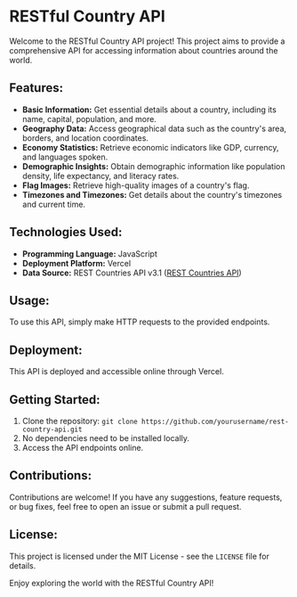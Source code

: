 # RESTful Country API

Welcome to the RESTful Country API project! This project aims to provide a comprehensive API for accessing information about countries around the world.

## Features:
- **Basic Information:** Get essential details about a country, including its name, capital, population, and more.
- **Geography Data:** Access geographical data such as the country's area, borders, and location coordinates.
- **Economy Statistics:** Retrieve economic indicators like GDP, currency, and languages spoken.
- **Demographic Insights:** Obtain demographic information like population density, life expectancy, and literacy rates.
- **Flag Images:** Retrieve high-quality images of a country's flag.
- **Timezones and Timezones:** Get details about the country's timezones and current time.

## Technologies Used:
- **Programming Language:** JavaScript
- **Deployment Platform:** Vercel
- **Data Source:** REST Countries API v3.1 ([REST Countries API](https://restcountries.com/v3.1/all))

## Usage:
To use this API, simply make HTTP requests to the provided endpoints.

## Deployment:
This API is deployed and accessible online through Vercel.

## Getting Started:
1. Clone the repository: `git clone https://github.com/yourusername/rest-country-api.git`
2. No dependencies need to be installed locally.
3. Access the API endpoints online.

## Contributions:
Contributions are welcome! If you have any suggestions, feature requests, or bug fixes, feel free to open an issue or submit a pull request.

## License:
This project is licensed under the MIT License - see the `LICENSE` file for details.

Enjoy exploring the world with the RESTful Country API!
